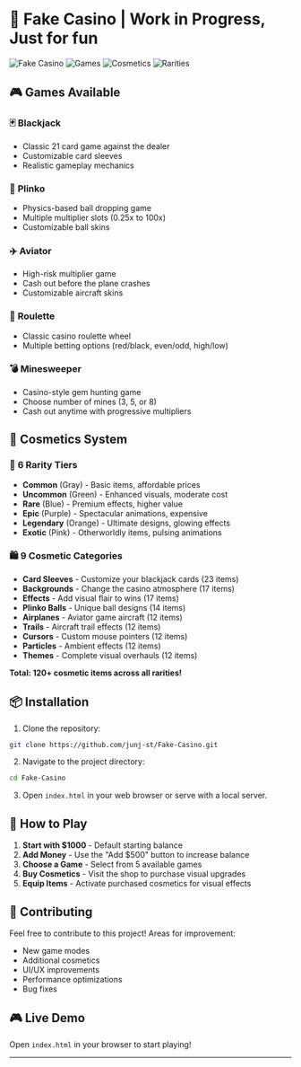 
# 🎰 Fake Casino | Work in Progress, Just for fun

![Fake Casino](https://img.shields.io/badge/Casino-Fake%20Casino-gold?style=for-the-badge)
![Games](https://img.shields.io/badge/Games-5-blue?style=for-the-badge)
![Cosmetics](https://img.shields.io/badge/Cosmetics-120+-purple?style=for-the-badge)
![Rarities](https://img.shields.io/badge/Rarities-6-magenta?style=for-the-badge)

## 🎮 **Games Available**

### 🃏 **Blackjack**
- Classic 21 card game against the dealer
- Customizable card sleeves
- Realistic gameplay mechanics

### 🎯 **Plinko** 
- Physics-based ball dropping game
- Multiple multiplier slots (0.25x to 100x)
- Customizable ball skins

### ✈️ **Aviator**
- High-risk multiplier game
- Cash out before the plane crashes
- Customizable aircraft skins

### 🎡 **Roulette**
- Classic casino roulette wheel
- Multiple betting options (red/black, even/odd, high/low)

### 💣 **Minesweeper**
- Casino-style gem hunting game
- Choose number of mines (3, 5, or 8)
- Cash out anytime with progressive multipliers

## 🎨 **Cosmetics System**

### 🌟 **6 Rarity Tiers**
- **Common** (Gray) - Basic items, affordable prices
- **Uncommon** (Green) - Enhanced visuals, moderate cost
- **Rare** (Blue) - Premium effects, higher value
- **Epic** (Purple) - Spectacular animations, expensive
- **Legendary** (Orange) - Ultimate designs, glowing effects
- **Exotic** (Pink) - Otherworldly items, pulsing animations

### 🛍️ **9 Cosmetic Categories**
- **Card Sleeves** - Customize your blackjack cards (23 items)
- **Backgrounds** - Change the casino atmosphere (17 items)
- **Effects** - Add visual flair to wins (17 items)
- **Plinko Balls** - Unique ball designs (14 items)
- **Airplanes** - Aviator game aircraft (12 items)
- **Trails** - Aircraft trail effects (12 items)
- **Cursors** - Custom mouse pointers (12 items)
- **Particles** - Ambient effects (12 items)
- **Themes** - Complete visual overhauls (12 items)

**Total: 120+ cosmetic items across all rarities!**


## 📦 **Installation**

1. Clone the repository:
```bash
git clone https://github.com/junj-st/Fake-Casino.git
```

2. Navigate to the project directory:
```bash
cd Fake-Casino
```

3. Open `index.html` in your web browser or serve with a local server.

## 🎯 **How to Play**

1. **Start with $1000** - Default starting balance
2. **Add Money** - Use the "Add $500" button to increase balance
3. **Choose a Game** - Select from 5 available games
4. **Buy Cosmetics** - Visit the shop to purchase visual upgrades
5. **Equip Items** - Activate purchased cosmetics for visual effects



## 🤝 **Contributing**

Feel free to contribute to this project! Areas for improvement:
- New game modes
- Additional cosmetics
- UI/UX improvements
- Performance optimizations
- Bug fixes

## 🎮 **Live Demo**

Open `index.html` in your browser to start playing!

---
